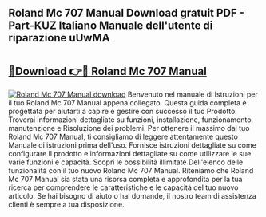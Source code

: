 ## Roland Mc 707 Manual Download gratuit PDF - Part-KUZ Italiano Manuale dell'utente di riparazione uUwMA

# <h2><a href="http://df9z3i.blite.top/?on=Roland+Mc+707+Manual">🔗Download 👉🔴 Roland Mc 707 Manual</a></h2>

[![Roland Mc 707 Manual download](https://i.imgur.com/lujVjoI.png)](http://df9z3i.blite.top/?on=Roland+Mc+707+Manual)
Benvenuto nel manuale di Istruzioni per il tuo Roland Mc 707 Manual appena collegato. Questa guida completa è progettata per aiutarti a capire e gestire con successo il tuo Prodotto. Troverai informazioni dettagliate su funzioni, installazione, funzionamento, manutenzione e Risoluzione dei problemi. Per ottenere il massimo dal tuo Roland Mc 707 Manual, ti consigliamo di leggere attentamente questo Manuale di istruzioni prima dell'uso. Fornisce istruzioni dettagliate su come configurare il prodotto e informazioni dettagliate su come utilizzare le sue varie funzioni e capacità. Scopri le possibilità illimitate Dell'elenco delle funzionalità con il tuo nuovo Roland Mc 707 Manual. Riteniamo che Roland Mc 707 Manual sia stata una risorsa completa e approfondita per la tua ricerca per comprendere le caratteristiche e le capacità del tuo nuovo articolo. Se hai bisogno di aiuto o hai domande, il nostro team di assistenza clienti è sempre a tua disposizione.
